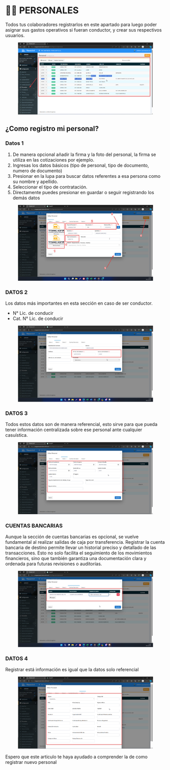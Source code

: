 # 👨‍💻 PERSONALES

Todos tus colaboradores registrarlos en este apartado para luego poder asignar sus gastos operativos si fueran conductor, y crear sus respectivos usuarios.

<figure><img src="../../../.gitbook/assets/Untitled (14).png" alt=""><figcaption></figcaption></figure>

## ¿Como registro mi personal?

### Datos 1

1. De manera opcional añadir la firma y la foto del personal, la firma se utiliza en las cotizaciones por ejemplo.
2. Ingresas los datos básicos (tipo de personal, tipo de documento, numero de documento)
3. Presionar en la lupa para buscar datos referentes a esa persona como su nombre y apellido.
4. Seleccionar el tipo de contratación.
5. Directamente puedes presionar en guardar o seguir registrando los demás datos

<figure><img src="../../../.gitbook/assets/Untitled 1 (12).png" alt=""><figcaption></figcaption></figure>

### DATOS 2

Los datos más importantes en esta sección en caso de ser conductor.

* N° Lic. de conducir
* Cat. N° Lic. de conducir

<figure><img src="../../../.gitbook/assets/Untitled 2 (7).png" alt=""><figcaption></figcaption></figure>

### DATOS 3

Todos estos datos son de manera referencial, esto sirve para que pueda tener información centralizada sobre ese personal ante cualquier casuística.

<figure><img src="../../../.gitbook/assets/Untitled 3 (5).png" alt=""><figcaption></figcaption></figure>

### CUENTAS BANCARIAS

Aunque la sección de cuentas bancarias es opcional, se vuelve fundamental al realizar salidas de caja por transferencia. Registrar la cuenta bancaria de destino permite llevar un historial preciso y detallado de las transacciones. Esto no solo facilita el seguimiento de los movimientos financieros, sino que también garantiza una documentación clara y ordenada para futuras revisiones o auditorías.

<figure><img src="../../../.gitbook/assets/Untitled 4 (1).png" alt=""><figcaption></figcaption></figure>

### DATOS 4

Registrar está información es igual que la datos solo referencial

<figure><img src="../../../.gitbook/assets/Untitled 5 (1).png" alt=""><figcaption></figcaption></figure>

Espero que este articulo te haya ayudado a comprender la de como registrar nuevo personal
